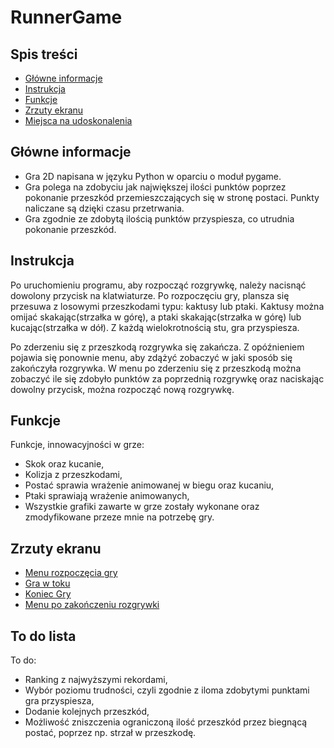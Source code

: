 # RunnerGame

## Spis treści
* [Główne informacje](#główne-informacje)
* [Instrukcja](#instrukcja)
* [Funkcje](#funkcje)
* [Zrzuty ekranu](#zrzuty-ekranu)
* [Miejsca na udoskonalenia](#miesjca-na-udoskonalenia)


## Główne informacje
- Gra 2D napisana w języku Python w oparciu o moduł pygame.
- Gra polega na zdobyciu jak największej ilości punktów poprzez pokonanie przeszkód przemieszczających się w stronę postaci. Punkty naliczane są dzięki czasu przetrwania.
- Gra zgodnie ze zdobytą ilością punktów przyspiesza, co utrudnia pokonanie przeszkód.


## Instrukcja
Po uruchomieniu programu, aby rozpocząć rozgrywkę, należy nacisnąć dowolony przycisk na klatwiaturze.
Po rozpoczęciu gry, plansza się przesuwa z losowymi przeszkodami typu: kaktusy lub ptaki. Kaktusy można omijać skakając(strzałka w górę), a ptaki skakając(strzałka w górę) lub kucając(strzałka w dół).
Z każdą wielokrotnością stu, gra przyspiesza. 

Po zderzeniu się z przeszkodą rozgrywka się zakańcza. Z opóźnieniem pojawia się ponownie menu, aby zdążyć zobaczyć w jaki sposób się zakończyła rozgrywka.
W menu po zderzeniu się z przeszkodą można zobaczyć ile się zdobyło punktów za poprzednią rozgrywkę oraz naciskając dowolny przycisk, można rozpocząć nową rozgrywkę.


## Funkcje
Funkcje, innowacyjności w grze:
- Skok oraz kucanie,
- Kolizja z przeszkodami,
- Postać sprawia wrażenie animowanej w biegu oraz kucaniu,
- Ptaki sprawiają wrażenie animowanych,
- Wszystkie grafiki zawarte w grze zostały wykonane oraz zmodyfikowane przeze mnie na potrzebę gry.


## Zrzuty ekranu
- [Menu rozpoczęcia gry](./images/Screenshots/StartMenu.jpg)
- [Gra w toku](./images/Screenshots/Game.jpg)
- [Koniec Gry](./images/Screenshots/GameOver.jpg)
- [Menu po zakończeniu rozgrywki](./images/Screenshots/DeathMenu.jpg)


## To do lista
To do:
- Ranking z najwyższymi rekordami,
- Wybór poziomu trudności, czyli zgodnie z iloma zdobytymi punktami gra przyspiesza,
- Dodanie kolejnych przeszkód,
- Możliwość zniszczenia ograniczoną ilość przeszkód przez biegnącą postać, poprzez np. strzał w przeszkodę.
